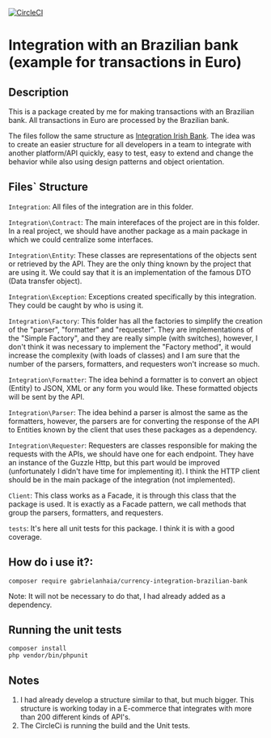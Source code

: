 [![CircleCI](https://circleci.com/gh/gabrielanhaia/currency-integration-brazilian-bank/tree/master.svg?style=svg)](https://circleci.com/gh/gabrielanhaia/currency-integration-brazilian-bank/tree/master)

# Integration with an Brazilian bank (example for transactions in Euro)

## Description

This is a package created by me for making transactions with an Brazilian bank. All transactions in Euro are processed by the Brazilian bank.

The files follow the same structure as [Integration Irish Bank](https://github.com/gabrielanhaia/currency-integration-irish-bank). The idea was to create an easier structure for all developers in a team to integrate with another platform/API quickly, easy to test, easy to extend and change the behavior while also using design patterns and object orientation.

## Files` Structure

`Integration`: All files of the integration are in this folder.

`Integration\Contract`: The main interefaces of the project are in this folder. In a real project, we should have another package as a main package in which we could centralize some interfaces.

`Integration\Entity`: These classes are representations of the objects sent or retrieved by the API. They are the only thing known by the project that are using it. We could say that it is an implementation of the famous DTO (Data transfer object).

`Integration\Exception`: Exceptions created specifically by this integration. They could be caught by who is using it.

`Integration\Factory`: This folder has all the factories to simplify the creation of the "parser", "formatter" and "requester". They are implementations of the "Simple Factory", and they are really simple (with switches), however, I don't think it was necessary to implement the "Factory method", it would increase the complexity (with loads of classes) and I am sure that the number of the parsers, formatters, and requesters won't increase so much.

`Integration\Formatter`: The idea behind a formatter is to convert an object (Entity) to JSON, XML or any form you would like. These formatted objects will be sent by the API.

`Integration\Parser`: The idea behind a parser is almost the same as the formatters, however, the parsers are for converting the response of the API to Entities known by the client that uses these packages as a dependency.

`Integration\Requester`: Requesters are classes responsible for making the requests with the APIs, we should have one for each endpoint. They have an instance of the Guzzle Http, but this part would be improved (unfortunately I didn't have time for implementing it). I think the HTTP client should be in the main package of the integration (not implemented).

`Client`: This class works as a Facade, it is through this class that the package is used. It is exactly as a Facade pattern, we call methods that group the parsers, formatters, and requesters.

`tests`: It's here all unit tests for this package. I think it is with a good coverage.

## How do i use it?:

`composer require gabrielanhaia/currency-integration-brazilian-bank`

Note: It will not be necessary to do that, I had already added as a dependency.

## Running the unit tests

`composer install`
<br>
`php vendor/bin/phpunit`

## Notes

1. I had already develop a structure similar to that, but much bigger. This structure is working today in a E-commerce that integrates with more than 200 different kinds of API's.
2. The CircleCi is running the build and the Unit tests.

